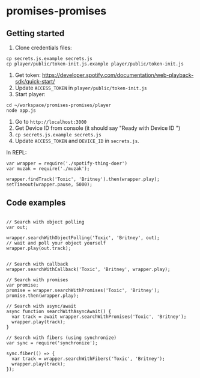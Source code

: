 # promises-promises

## Getting started

1. Clone credentials files:
  ```
  cp secrets.js.example secrets.js
  cp player/public/token-init.js.example player/public/token-init.js
  ```
1. Get token: https://developer.spotify.com/documentation/web-playback-sdk/quick-start/
1. Update `ACCESS_TOKEN` in `player/public/token-init.js`
1. Start player:
  ```
  cd ~/workspace/promises-promises/player
  node app.js
  ```
1. Go to `http://localhost:3000`
1. Get Device ID from console (it should say "Ready with Device ID <device-id>")
1. `cp secrets.js.example secrets.js`
1. Update `ACCESS_TOKEN` and `DEVICE_ID` in `secrets.js`.

In REPL:
```
var wrapper = require('./spotify-thing-doer')
var muzak = require('./muzak');

wrapper.findTrack('Toxic', 'Britney').then(wrapper.play);
setTimeout(wrapper.pause, 5000);
```

## Code examples
```

// Search with object polling
var out;

wrapper.searchWithObjectPolling('Toxic', 'Britney', out);
// wait and poll your object yourself
wrapper.play(out.track);


// Search with callback
wrapper.searchWithCallback('Toxic', 'Britney', wrapper.play);

// Search with promises
var promise;
promise = wrapper.searchWithPromises('Toxic', 'Britney');
promise.then(wrapper.play);

// Search with async/await
async function searchWithAsyncAwait() {
  var track = await wrapper.searchWithPromises('Toxic', 'Britney');
  wrapper.play(track);
}

// Search with fibers (using synchronize)
var sync = require('synchronize');

sync.fiber(() => {
  var track = wrapper.searchWithFibers('Toxic', 'Britney');
  wrapper.play(track);
});
```
